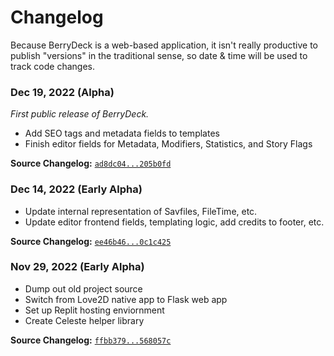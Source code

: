 # Changelog

Because BerryDeck is a web-based application, it isn't really productive to publish "versions" in the traditional sense, so date & time will be used to track code changes.

### Dec 19, 2022 (Alpha)

_First public release of BerryDeck._

+ Add SEO tags and metadata fields to templates
+ Finish editor fields for Metadata, Modifiers, Statistics, and Story Flags

**Source Changelog:** [`ad8dc04...205b0fd`](https://github.com/frissyn/berrydeck/compare/ad8dc04...205b0fd)


### Dec 14, 2022 (Early Alpha)

+ Update internal representation of Savfiles, FileTime, etc.
+ Update editor frontend fields, templating logic, add credits to footer, etc.

**Source Changelog:** [`ee46b46...0c1c425`](https://github.com/frissyn/berrydeck/compare/ee46b46...0c1c425)

### Nov 29, 2022 (Early Alpha)

+ Dump out old project source
+ Switch from Love2D native app to Flask web app
+ Set up Replit hosting enviornment
+ Create Celeste helper library

**Source Changelog:** [`ffbb379...568057c`](https://github.com/frissyn/berrydeck/compare/ffbb379...568057c)
